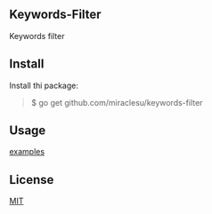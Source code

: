 ## Keywords-Filter

Keywords filter

## Install

Install thi package:

> $ go get github.com/miraclesu/keywords-filter

## Usage

[examples](examples)

## License

[MIT](LICENSE)
